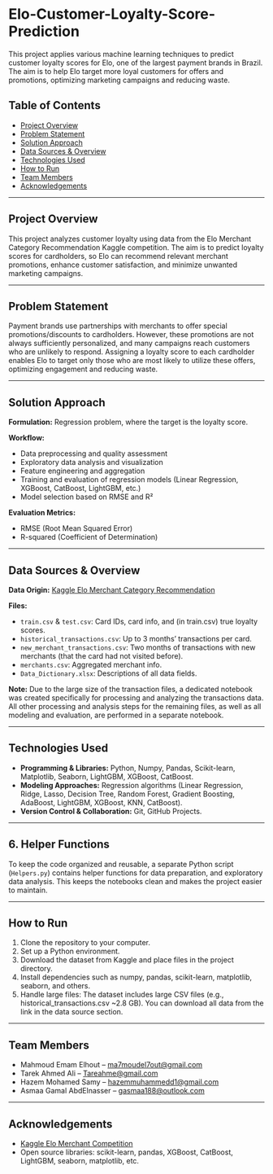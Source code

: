 # Elo-Customer-Loyalty-Score-Prediction
This project applies various machine learning techniques to predict customer loyalty scores for Elo, one of the largest payment brands in Brazil. The aim is to help Elo target more loyal customers for offers and promotions, optimizing marketing campaigns and reducing waste.

## Table of Contents
- [Project Overview](#project-overview)
- [Problem Statement](#problem-statement)
- [Solution Approach](#solution-approach)
- [Data Sources & Overview](#data-sources--overview)
- [Technologies Used](#technologies-used)
- [How to Run](#how-to-run)
- [Team Members](#team-members)
- [Acknowledgements](#acknowledgements)

---

## Project Overview
This project analyzes customer loyalty using data from the Elo Merchant Category Recommendation Kaggle competition. The aim is to predict loyalty scores for cardholders, so Elo can recommend relevant merchant promotions, enhance customer satisfaction, and minimize unwanted marketing campaigns.

---

## Problem Statement
Payment brands use partnerships with merchants to offer special promotions/discounts to cardholders. However, these promotions are not always sufficiently personalized, and many campaigns reach customers who are unlikely to respond. Assigning a loyalty score to each cardholder enables Elo to target only those who are most likely to utilize these offers, optimizing engagement and reducing waste.

---

## Solution Approach
**Formulation:** Regression problem, where the target is the loyalty score.

**Workflow:**
- Data preprocessing and quality assessment
- Exploratory data analysis and visualization
- Feature engineering and aggregation
- Training and evaluation of regression models (Linear Regression, XGBoost, CatBoost, LightGBM, etc.)
- Model selection based on RMSE and R²

**Evaluation Metrics:**
- RMSE (Root Mean Squared Error)
- R-squared (Coefficient of Determination)

---

## Data Sources & Overview

**Data Origin:** [Kaggle Elo Merchant Category Recommendation](https://www.kaggle.com/c/elo-merchant-category-recommendation/data)

**Files:**
- `train.csv` & `test.csv`: Card IDs, card info, and (in train.csv) true loyalty scores.
- `historical_transactions.csv`: Up to 3 months’ transactions per card.
- `new_merchant_transactions.csv`: Two months of transactions with new merchants (that the card had not visited before).
- `merchants.csv`: Aggregated merchant info.
- `Data_Dictionary.xlsx`: Descriptions of all data fields.

**Note:** Due to the large size of the transaction files, a dedicated notebook was created specifically for processing and analyzing the transactions data. All other processing and analysis steps for the remaining files, as well as all modeling and evaluation, are performed in a separate notebook.

---

## Technologies Used
- **Programming & Libraries:** Python, Numpy, Pandas, Scikit-learn, Matplotlib, Seaborn, LightGBM, XGBoost, CatBoost.
- **Modeling Approaches:** Regression algorithms (Linear Regression, Ridge, Lasso, Decision Tree, Random Forest, Gradient Boosting, AdaBoost, LightGBM, XGBoost, KNN, CatBoost).
- **Version Control & Collaboration:** Git, GitHub Projects.

---
  
## 6. Helper Functions
To keep the code organized and reusable, a separate Python script (`Helpers.py`) contains helper functions for data preparation, and exploratory data analysis. This keeps the notebooks clean and makes the project easier to maintain.

---

## How to Run

1. Clone the repository to your computer.
2. Set up a Python environment.
3. Download the dataset from Kaggle and place files in the project directory.
4. Install dependencies such as numpy, pandas, scikit-learn, matplotlib, seaborn, and others.
5. Handle large files: The dataset includes large CSV files (e.g., historical_transactions.csv ~2.8 GB). You can download all data from the link in the data source section.

---

## Team Members

- Mahmoud Emam Elhout – ma7moudel7out@gmail.com
- Tarek Ahmed Ali – Tareahme@gmail.com
- Hazem Mohamed Samy – hazemmuhammedd1@gmail.com
- Asmaa Gamal AbdElnasser – gasmaa188@outlook.com

---

## Acknowledgements

- [Kaggle Elo Merchant Competition](https://www.kaggle.com/c/elo-merchant-category-recommendation)
- Open source libraries: scikit-learn, pandas, XGBoost, CatBoost, LightGBM, seaborn, matplotlib, etc.
